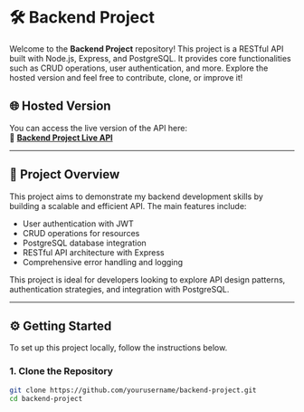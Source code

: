 # 🛠️ Backend Project

Welcome to the **Backend Project** repository! This project is a RESTful API built with Node.js, Express, and PostgreSQL. It provides core functionalities such as CRUD operations, user authentication, and more. Explore the hosted version and feel free to contribute, clone, or improve it!

## 🌐 Hosted Version

You can access the live version of the API here:  
🔗 **[Backend Project Live API](https://backend-project-u7dc.onrender.com/api)**

---

## 📄 Project Overview

This project aims to demonstrate my backend development skills by building a scalable and efficient API. The main features include:

- User authentication with JWT
- CRUD operations for resources
- PostgreSQL database integration
- RESTful API architecture with Express
- Comprehensive error handling and logging

This project is ideal for developers looking to explore API design patterns, authentication strategies, and integration with PostgreSQL.

---

## ⚙️ Getting Started

To set up this project locally, follow the instructions below.

### 1. Clone the Repository

```bash
git clone https://github.com/yourusername/backend-project.git
cd backend-project
